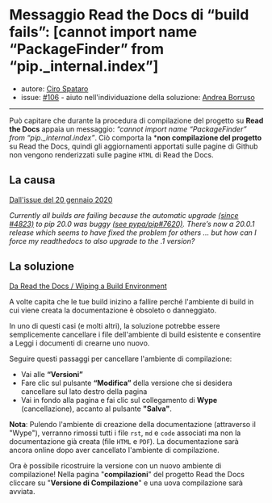 # Messaggio Read the Docs di “build fails”: [cannot import name “PackageFinder” from “pip._internal.index”]

* autore: [Ciro Spataro](https://twitter.com/cirospat)
* issue: [#106](https://github.com/opendatasicilia/tansignari/issues/106#issuecomment-577152591) - aiuto nell'individuazione della  soluzione: [Andrea Borruso](https://twitter.com/aborruso?lang=it)

---

Può capitare che durante la procedura di compilazione del progetto su **Read the Docs** appaia un messaggio: *“cannot import name “PackageFinder” from “pip._internal.index”*. Ciò comporta la ***non compilazione del progetto** su Read the Docs, quindi gli aggiornamenti apportati sulle pagine di Github non vengono renderizzati sulle pagine `HTML` di Read the Docs.


## La causa
[Dall'issue del 20 gennaio 2020](https://github.com/readthedocs/readthedocs.org/issues/6554)

*Currently all builds are failing because the automatic upgrade [(since #4823)](https://github.com/readthedocs/readthedocs.org/issues/4823) to pip 20.0 was buggy [(see pypa/pip#7620)](https://github.com/pypa/pip/issues/7620). There’s now a 20.0.1 release which seems to have fixed the problem for others … but how can I force my readthedocs to also upgrade to the .1 version?*



## La soluzione 
[Da Read the Docs / Wiping a Build Environment](https://docs.readthedocs.io/en/stable/guides/wipe-environment.html)

A volte capita che le tue build inizino a fallire perché l'ambiente di build in cui viene creata la documentazione è obsoleto o danneggiato.

In uno di questi casi (e molti altri), la soluzione potrebbe essere semplicemente cancellare i file dell'ambiente di build esistente e consentire a Leggi i documenti di crearne uno nuovo.

Seguire questi passaggi per cancellare l'ambiente di compilazione: 
- Vai alle **“Versioni”** 
- Fare clic sul pulsante **“Modifica”** della versione che si desidera cancellare sul lato destro della pagina 
- Vai in fondo alla pagina e fai clic sul collegamento di **Wype** (cancellazione), accanto al pulsante **"Salva"**.

**Nota**: Pulendo l'ambiente di creazione della documentazione (attraverso il "Wype"), verranno rimossi tutti i file ``rst``, ``md`` e ``code`` associati ma non la documentazione già creata (file ``HTML`` e ``PDF``). La documentazione sarà ancora online dopo aver cancellato l'ambiente di compilazione.

Ora è possibile ricostruire la versione con un nuovo ambiente di compilazione! Nella pagina "**compilazioni**" del progetto Read the Docs cliccare su "**Versione di Compilazione**" e una uova compilazione sarà avviata.
